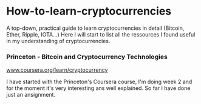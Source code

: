 # How-to-learn-cryptocurrencies
A top-down, practical guide to learn cryptocurrencies in detail (Bitcoin, Ether, Ripple, IOTA...)
Here I will start to list all the ressources I found useful in my understanding of cryptocurrencies. 

### Princeton - Bitcoin and Cryptocurrency Technologies 
www.coursera.org/learn/cryptocurrency

I have started with the Princeton's Coursera course, I'm doing week 2 and for the moment it's very interesting ans well explained. So far I have done just an ansignment.


